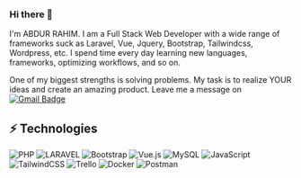 ### Hi there 👋
I'm ABDUR  RAHIM. I am a Full Stack Web Developer with a wide range of frameworks suck as Laravel, Vue, Jquery, Bootstrap, Tailwindcss, Wordpress, etc. I spend time every day learning new languages, frameworks, optimizing workflows, and so on.

One of my biggest strengths is solving problems. My task is to realize YOUR ideas and create an amazing product. Leave me a message on [![Gmail Badge](https://img.shields.io/badge/-arahimcse@gmail.com-c14438?style=flat-square&logo=Gmail&logoColor=white&link=mailto:arahimcse@gmail.com)](mailto:arahimcse@gmail.com)

## ⚡ Technologies
![PHP](https://img.shields.io/badge/php-%23777BB4.svg?style=for-the-badge&logo=php&logoColor=white) ![LARAVEL](https://img.shields.io/badge/laravel-%FF2D20.svg?style=for-the-badge&logo=laravel) ![Bootstrap](https://img.shields.io/badge/bootstrap-%23563D7C.svg?style=for-the-badge&logo=bootstrap&logoColor=white) ![Vue.js](https://img.shields.io/badge/vuejs-%2335495e.svg?style=for-the-badge&logo=vuedotjs&logoColor=%234FC08D) ![MySQL](https://img.shields.io/badge/mysql-%2300f.svg?style=for-the-badge&logo=mysql&logoColor=white) ![JavaScript](https://img.shields.io/badge/javascript-%23323330.svg?style=for-the-badge&logo=javascript&logoColor=%23F7DF1E) ![TailwindCSS](https://img.shields.io/badge/tailwindcss-%2338B2AC.svg?style=for-the-badge&logo=tailwind-css&logoColor=white)  ![Trello](https://img.shields.io/badge/Trello-%23026AA7.svg?style=for-the-badge&logo=Trello&logoColor=white) ![Docker](https://img.shields.io/badge/docker-%230db7ed.svg?style=for-the-badge&logo=docker&logoColor=white) ![Postman](https://img.shields.io/badge/Postman-FF6C37?style=for-the-badge&logo=postman&logoColor=white)
